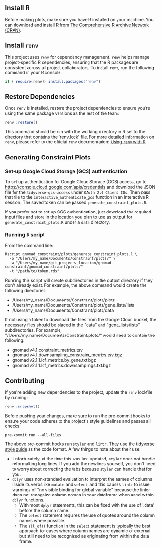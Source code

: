## Install R
Before making plots, make sure you have R installed on your machine. You can download
and install R from [The Comprehensive R Archive Network (CRAN)](https://cran.r-project.org/).

## Install `renv`
This project uses `renv` for dependency management. `renv` helps manage
project-specific R dependencies, ensuring that the R packages are consistent across all
project collaborators. To install `renv`, run the following command in your R console:
```R
if (!require(renv)) install.packages("renv")
```

## Restore Dependencies
Once `renv` is installed, restore the project dependencies to ensure you're using the
same package versions as the rest of the team:
```R
renv::restore()
```
This command should be run with the working directory in R set to the directory that contains the 'renv.lock' file. For more detailed information on `renv`, please refer to the official `renv`
documentation: [Using `renv` with R](https://rstudio.github.io/renv/articles/renv.html).

## Generating Constraint Plots
### Set-up Google Cloud Storage (GCS) authentication
To set up authentication for Google Cloud Storage (GCS) access, go to
https://console.cloud.google.com/apis/credentials and download the JSON file for
the `tidyverse-gcs-access` under `OAuth 2.0 Client IDs`. Then pass that file to the
`interactive_authenticate_gcs` function in an interactive R session. The saved token
can be passed `generate_constraint_plots.R`.

If you prefer not to set up GCS authentication, just download the required input files
and store in the location you plan to use as output for `generate_constraint_plots.R`
under a `data` directory.

### Running R script
From the command line:
```commandline
Rscript gnomad_constraint/plots/generate_constraint_plots.R \
  -o "/Users/my_name/Documents/Constraint/plots/" \
  -w "/Users/my_name/git_projects_location/gnomad-constraint/gnomad_constraint/plots/"
  -t "/path/to/token.rds"
```
Running this script will create subdirectories in the output directory if they don't already exist. For example, the above command would create the following directories:  
- /Users/my_name/Documents/Constraint/plots/plots
- /Users/my_name/Documents/Constraint/plots/gene_lists/lists
- /Users/my_name/Documents/Constraint/plots/data
  
  
If not using a token to download the files from the Google Cloud bucket, the necessary files should be placed in the "data" and "gene_lists/lists" subdirectories. For example, "/Users/my_name/Documents/Constraint/plots/" would need to contain the following:  

- gnomad.v4.1.constraint_metrics.tsv  
- gnomad.v4.1.downsampling_constraint_metrics.tsv.bgz  
- gnomad.v2.1.1.lof_metrics.by_gene.txt.bgz  
- gnomad.v2.1.1.lof_metrics.downsamplings.txt.bgz  

## Contributing
If you're adding new dependencies to the project, update the `renv` lockfile by running:
```R
renv::snapshot()
```

Before pushing your changes, make sure to run the pre-commit hooks to ensure your code
adheres to the project's style guidelines and passes all checks:
```commandline
pre-commit run --all-files
```

The above pre-commit hooks run [`styler`](https://styler.r-lib.org/) and
[`lintr`](https://lintr.r-lib.org/). They use the
[tidyverse style guide](https://style.tidyverse.org/) as the code format. A few things
to note about their use:
 - Unfortunately, at the time this was last updated, `styler` does not handle reformatting long lines. If you add the newlines yourself, you don't need to worry about correcting the tabs because `styler` can handle that for you.
 - `dplyr` uses non-standard evaluation to interpret the names of columns inside its verbs like `mutate` and `select`, and this causes `lintr` to issue warnings of "no visible binding for global variable" because the linter does not recognize column names in your dataframe when used within `dplyr` functions.
   - With most `dplyr` statements, this can be fixed with the use of '.data' before the column name.
   - The `select` statement requires the use of quotes around the column names where possible.
   - The `all_of()` function in the `select` statement is typically the best approach for cases where column names are dynamic or external but still need to be recognized as originating from within the data frame.
